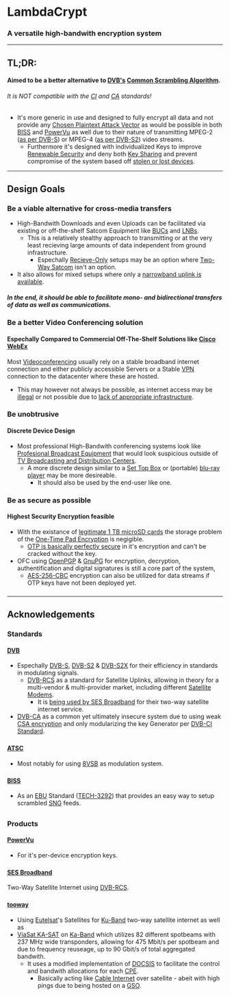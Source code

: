 # LambdaCrypt
### A versatile high-bandwith encryption system

---

## TL;DR:
#### Aimed to be a better alternative to [DVB's](https://en.wikipedia.org/wiki/DVB) [Common Scrambling Algorithm](https://en.wikipedia.org/wiki/Common_Scrambling_Algorithm).
###### It is NOT compatible with the [CI](https://en.wikipedia.org/wiki/Common_Interface) and [CA](https://en.wikipedia.org/wiki/Conditional_access) standards!
- It's more generic in use and designed to fully encrypt all data and not provide any [Chosen Plaintext Attack Vector](https://en.wikipedia.org/wiki/Chosen-plaintext_attack) as would be possible in both [BISS](https://en.wikipedia.org/wiki/Basic_Interoperable_Scrambling_System) and [PowerVu](https://en.wikipedia.org/wiki/PowerVu) as well due to their nature of transmitting MPEG-2 ([as per DVB-S](https://en.wikipedia.org/wiki/DVB-S)) or MPEG-4 ([as per DVB-S2](https://en.wikipedia.org/wiki/DVB-S2)) video streams.
  - Furthermore it's designed with individualized Keys to improve [Renewable Security](https://en.wikipedia.org/wiki/Renewable_security) and deny both [Key Sharing](https://en.wikipedia.org/wiki/Card_sharing) and prevent compromise of the system based off [stolen or lost devices](https://en.wikipedia.org/wiki/Pirate_decryption).

---

## Design Goals
### Be a viable alternative for cross-media transfers
- High-Bandwith Downloads and even Uploads can be facilitated via existing or off-the-shelf Satcom Equipment like [BUCs](https://en.wikipedia.org/wiki/Block_upconverter) and [LNBs](https://en.wikipedia.org/wiki/Low-noise_block_downconverter).
  - This is a relatively stealthy approach to transmitting or at the very least recieving large amounts of data independent from ground infrastructure.
    - Espechally [Recieve-Only](https://en.wikipedia.org/wiki/Satellite_Internet_access#One-way_broadcast,_receive_only) setups may be an option where [Two-Way Satcom](https://en.wikipedia.org/wiki/Satellite_Internet_access#Two-way_satellite-only_communication) isn't an option.
- It also allows for mixed setups where only a [narrowband uplink is available](https://en.wikipedia.org/wiki/Satellite_Internet_access#One-way_receive,_with_terrestrial_transmit).

##### In the end, it should be able to facilitate mono- and bidirectional transfers of data as well as communications.
###

### Be a better Video Conferencing solution
#### Espechally Compared to Commercial Off-The-Shelf Solutions like [Cisco WebEx](https://en.wikipedia.org/wiki/Cisco_Webex)
Most [Videoconferencing](https://en.wikipedia.org/wiki/Videotelephony#Videoconferencing_modes) usually rely on a stable broadband internet connection and either publicly accessible Servers or a Stable [VPN](https://en.wikipedia.org/wiki/Virtual_private_network) connection to the datacenter where these are hosted.
- This may however not always be possible, as internet access may be [illegal](https://en.wikipedia.org/wiki/Internet_in_North_Korea) or not possible due to [lack of appropriate infrastructure](https://en.wikipedia.org/wiki/Telecommunications_in_North_Korea).
###

### Be unobtrusive
#### Discrete Device Design
- Most professional High-Bandwith conferencing systems look like [Profesional Broadcast Equipment](https://upload.wikimedia.org/wikipedia/en/6/60/Headend-rack.jpg) that would look suspicious outside of [TV Broadcasting and Distribution Centers](https://en.wikipedia.org/wiki/Cable_television_headend#Signal_processing).
  - A more discrete design similar to a [Set Top Box](https://en.wikipedia.org/wiki/Set-top_box) or (portable) [blu-ray player](https://en.wikipedia.org/wiki/Blu-ray) may be more desireable.
    - It should also be used by the end-user like one.
###

### Be as secure as possible
#### Highest Security Encryption feasible
- With the existance of [legitimate 1 TB microSD cards](https://www.ign.com/articles/the-best-1tb-microsd-cards) the storage problem of the [One-Time Pad Encryption](https://en.wikipedia.org/wiki/One-time_pad) is negigible.
  - [OTP is basically perfectly secure](https://en.wikipedia.org/wiki/One-time_pad#Perfect_secrecy) in it's encryption and can't be cracked without the key.
- OFC using [OpenPGP](https://en.wikipedia.org/wiki/Pretty_Good_Privacy#OpenPGP) & [GnuPG](https://en.wikipedia.org/wiki/GNU_Privacy_Guard) for encryption, decryption, authentification and digital signatures is still a core part of the system,
  - [AES](https://en.wikipedia.org/wiki/Advanced_Encryption_Standard)[-256](https://en.wikipedia.org/wiki/AES_implementations)[-CBC](https://en.wikipedia.org/wiki/Block_cipher_mode_of_operation#Cipher_block_chaining_(CBC)) encryption can also be utilized for data streams if OTP keys have not been deployed yet.
###

---

## Acknowledgements
### Standards
#### [DVB](https://en.wikipedia.org/wiki/DVB)
- Espechally [DVB-S](https://en.wikipedia.org/wiki/DVB-S), [DVB-S2](https://en.wikipedia.org/wiki/DVB-S2) & [DVB-S2X](https://en.wikipedia.org/wiki/DVB-S2X) for their efficiency in standards in modulating signals.
  - [DVB-RCS](https://en.wikipedia.org/wiki/DVB-RCS) as a standard for Satellite Uplinks, allowing in theory for a multi-vendor & multi-provider market, including different [Satellite Modems](https://en.wikipedia.org/wiki/Satellite_modem).
    - It is [being used by SES Broadband](https://en.wikipedia.org/wiki/SES_Broadband#Technology) for their two-way satellite internet service.
- [DVB-CA](https://en.wikipedia.org/wiki/Conditional_access) as a common yet ultimately insecure system due to using weak [CSA encryption](https://en.wikipedia.org/wiki/Common_Scrambling_Algorithm) and only modularizing the key Generator per [DVB-CI Standard](https://en.wikipedia.org/wiki/Common_Interface).

###
#### [ATSC](https://en.wikipedia.org/wiki/ATSC_standards)
- Most notably for using [8VSB](https://en.wikipedia.org/wiki/8VSB) as modulation system.

###
#### [BISS](https://en.wikipedia.org/wiki/Basic_Interoperable_Scrambling_System)
- As an [EBU](https://en.wikipedia.org/wiki/European_Broadcasting_Union) Standard ([TECH-3292](https://tech.ebu.ch/docs/tech/tech3292.pdf)) that provides an easy way to setup scrambled [SNG](https://en.wikipedia.org/wiki/Satellite_truck) feeds.


##
### Products
#### [PowerVu](https://en.wikipedia.org/wiki/PowerVu)
- For it's per-device encryption keys.

###
#### [SES Broadband](https://en.wikipedia.org/wiki/SES_Broadband)
Two-Way Satellite Internet using [DVB-RCS](https://en.wikipedia.org/wiki/DVB-RCS).

###
#### [tooway](https://en.wikipedia.org/wiki/Tooway)
- Using [Eutelsat](https://en.wikipedia.org/wiki/Eutelsat)'s Satellites for [Ku-Band](https://en.wikipedia.org/wiki/Ku_band) two-way satellite internet as well as 
- [ViaSat KA-SAT](https://en.wikipedia.org/wiki/KA-SAT) on [Ka-Band](https://en.wikipedia.org/wiki/Ka_band) which utilizes 82 different spotbeams with 237 MHz wide transponders, allowing for 475 Mbit/s per spotbeam and due to frequency reuseage, up to 90 Gbit/s of total aggregated bandwith.
  - It uses a modified implementation of [DOCSIS](https://en.wikipedia.org/wiki/DOCSIS) to facilitate the control and bandwith allocations for each [CPE](https://en.wikipedia.org/wiki/Customer-premises_equipment).
    - Basically acting like [Cable Internet](https://en.wikipedia.org/wiki/Cable_Internet_access) over satellite - abeit with high pings due to being hosted on a [GSO](https://en.wikipedia.org/wiki/Geostationary_orbit).
